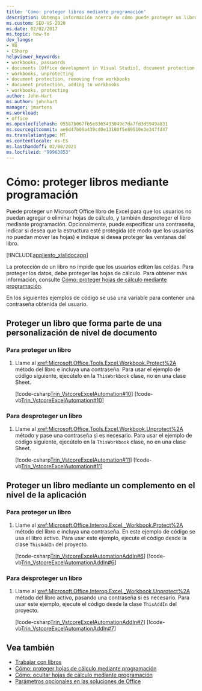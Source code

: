 ```yaml
---
title: 'Cómo: proteger libros mediante programación'
description: Obtenga información acerca de cómo puede proteger un libro de Microsoft Excel para que los usuarios no puedan agregar o eliminar hojas de cálculo, y también desproteger el libro mediante programación.
ms.custom: SEO-VS-2020
ms.date: 02/02/2017
ms.topic: how-to
dev_langs:
- VB
- CSharp
helpviewer_keywords:
- workbooks, passwords
- documents [Office development in Visual Studio], document protection
- workbooks, unprotecting
- document protection, removing from workbooks
- document protection, adding to workbooks
- workbooks, protecting
author: John-Hart
ms.author: johnhart
manager: jmartens
ms.workload:
- office
ms.openlocfilehash: 05587b067fb5e8365433049c7da7fd3d5949a831
ms.sourcegitcommit: ae6d47b09a439cd0e13180f5e89510e3e347fd47
ms.translationtype: MT
ms.contentlocale: es-ES
ms.lasthandoff: 02/08/2021
ms.locfileid: "99963853"
---
```

# <a name="how-to-programmatically-protect-workbooks"></a>Cómo: proteger libros mediante programación
  Puede proteger un Microsoft Office libro de Excel para que los usuarios no puedan agregar o eliminar hojas de cálculo, y también desproteger el libro mediante programación. Opcionalmente, puede especificar una contraseña, indicar si desea que la estructura esté protegida (de modo que los usuarios no puedan mover las hojas) e indique si desea proteger las ventanas del libro.

 [!INCLUDE[appliesto_xlalldocapp](../vsto/includes/appliesto-xlalldocapp-md.md)]

 La protección de un libro no impide que los usuarios editen las celdas. Para proteger los datos, debe proteger las hojas de cálculo. Para obtener más información, consulte [Cómo: proteger hojas de cálculo mediante programación](../vsto/how-to-programmatically-protect-worksheets.md).

 En los siguientes ejemplos de código se usa una variable para contener una contraseña obtenida del usuario.

## <a name="protect-a-workbook-that-is-part-of-a-document-level-customization"></a>Proteger un libro que forma parte de una personalización de nivel de documento

### <a name="to-protect-a-workbook"></a>Para proteger un libro

1. Llame al <xref:Microsoft.Office.Tools.Excel.Workbook.Protect%2A> método del libro e incluya una contraseña. Para usar el ejemplo de código siguiente, ejecútelo en la `ThisWorkbook` clase, no en una clase Sheet.

     [!code-csharp[Trin_VstcoreExcelAutomation#10](../vsto/codesnippet/CSharp/Trin_VstcoreExcelAutomationCS/ThisWorkbook.cs#10)]
     [!code-vb[Trin_VstcoreExcelAutomation#10](../vsto/codesnippet/VisualBasic/Trin_VstcoreExcelAutomation/ThisWorkbook.vb#10)]

### <a name="to-unprotect-a-workbook"></a>Para desproteger un libro

1. Llame al <xref:Microsoft.Office.Tools.Excel.Workbook.Unprotect%2A> método y pase una contraseña si es necesario. Para usar el ejemplo de código siguiente, ejecútelo en la `ThisWorkbook` clase, no en una clase Sheet.

     [!code-csharp[Trin_VstcoreExcelAutomation#11](../vsto/codesnippet/CSharp/Trin_VstcoreExcelAutomationCS/ThisWorkbook.cs#11)]
     [!code-vb[Trin_VstcoreExcelAutomation#11](../vsto/codesnippet/VisualBasic/Trin_VstcoreExcelAutomation/ThisWorkbook.vb#11)]

## <a name="protect-a-workbook-by-using-an-application-level-add-in"></a>Proteger un libro mediante un complemento en el nivel de la aplicación

### <a name="to-protect-a-workbook"></a>Para proteger un libro

1. Llame al <xref:Microsoft.Office.Interop.Excel._Workbook.Protect%2A> método del libro e incluya una contraseña. En este ejemplo de código se usa el libro activo. Para usar este ejemplo, ejecute el código desde la clase `ThisAddIn` del proyecto.

     [!code-csharp[Trin_VstcoreExcelAutomationAddIn#6](../vsto/codesnippet/CSharp/trin_vstcoreexcelautomationaddin/ThisAddIn.cs#6)]
     [!code-vb[Trin_VstcoreExcelAutomationAddIn#6](../vsto/codesnippet/VisualBasic/trin_vstcoreexcelautomationaddin/ThisAddIn.vb#6)]

### <a name="to-unprotect-a-workbook"></a>Para desproteger un libro

1. Llame al <xref:Microsoft.Office.Interop.Excel._Workbook.Unprotect%2A> método del libro activo, pasando una contraseña si es necesario. Para usar este ejemplo, ejecute el código desde la clase `ThisAddIn` del proyecto.

     [!code-csharp[Trin_VstcoreExcelAutomationAddIn#7](../vsto/codesnippet/CSharp/trin_vstcoreexcelautomationaddin/ThisAddIn.cs#7)]
     [!code-vb[Trin_VstcoreExcelAutomationAddIn#7](../vsto/codesnippet/VisualBasic/trin_vstcoreexcelautomationaddin/ThisAddIn.vb#7)]

## <a name="see-also"></a>Vea también
- [Trabajar con libros](../vsto/working-with-workbooks.md)
- [Cómo: proteger hojas de cálculo mediante programación](../vsto/how-to-programmatically-protect-worksheets.md)
- [Cómo: ocultar hojas de cálculo mediante programación](../vsto/how-to-programmatically-hide-worksheets.md)
- [Parámetros opcionales en las soluciones de Office](../vsto/optional-parameters-in-office-solutions.md)
